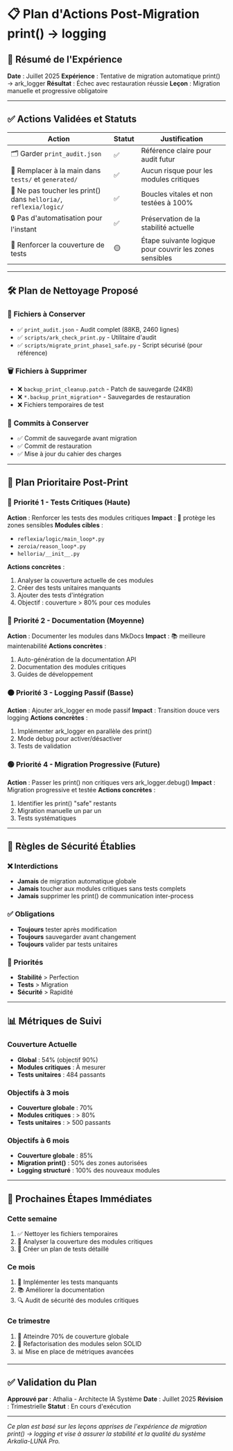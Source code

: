 # 📋 Plan d'Actions Post-Migration print() → logging

## 🎯 **Résumé de l'Expérience**

**Date** : Juillet 2025
**Expérience** : Tentative de migration automatique print() → ark_logger
**Résultat** : Échec avec restauration réussie
**Leçon** : Migration manuelle et progressive obligatoire

---

## ✅ **Actions Validées et Statuts**

| Action | Statut | Justification |
|--------|--------|---------------|
| 🗂️ Garder `print_audit.json` | ✅ | Référence claire pour audit futur |
| 🔎 Remplacer à la main dans `tests/` et `generated/` | ✅ | Aucun risque pour les modules critiques |
| 🧱 Ne pas toucher les print() dans `helloria/`, `reflexia/logic/` | ✅ | Boucles vitales et non testées à 100% |
| 🔒 Pas d'automatisation pour l'instant | ✅ | Préservation de la stabilité actuelle |
| 🧪 Renforcer la couverture de tests | 🟡 | Étape suivante logique pour couvrir les zones sensibles |

---

## 🛠️ **Plan de Nettoyage Proposé**

### 📁 **Fichiers à Conserver**
- ✅ `print_audit.json` - Audit complet (88KB, 2460 lignes)
- ✅ `scripts/ark_check_print.py` - Utilitaire d'audit
- ✅ `scripts/migrate_print_phase1_safe.py` - Script sécurisé (pour référence)

### 🗑️ **Fichiers à Supprimer**
- ❌ `backup_print_cleanup.patch` - Patch de sauvegarde (24KB)
- ❌ `*.backup_print_migration*` - Sauvegardes de restauration
- ❌ Fichiers temporaires de test

### 🔄 **Commits à Conserver**
- ✅ Commit de sauvegarde avant migration
- ✅ Commit de restauration
- ✅ Mise à jour du cahier des charges

---

## 🧠 **Plan Prioritaire Post-Print**

### 🔴 **Priorité 1 - Tests Critiques (Haute)**
**Action** : Renforcer les tests des modules critiques
**Impact** : 🔐 protège les zones sensibles
**Modules cibles** :
- `reflexia/logic/main_loop*.py`
- `zeroia/reason_loop*.py`
- `helloria/__init__.py`

**Actions concrètes** :
1. Analyser la couverture actuelle de ces modules
2. Créer des tests unitaires manquants
3. Ajouter des tests d'intégration
4. Objectif : couverture > 80% pour ces modules

### 🔵 **Priorité 2 - Documentation (Moyenne)**
**Action** : Documenter les modules dans MkDocs
**Impact** : 📚 meilleure maintenabilité
**Actions concrètes** :
1. Auto-génération de la documentation API
2. Documentation des modules critiques
3. Guides de développement

### 🟠 **Priorité 3 - Logging Passif (Basse)**
**Action** : Ajouter ark_logger en mode passif
**Impact** : Transition douce vers logging
**Actions concrètes** :
1. Implémenter ark_logger en parallèle des print()
2. Mode debug pour activer/désactiver
3. Tests de validation

### 🟢 **Priorité 4 - Migration Progressive (Future)**
**Action** : Passer les print() non critiques vers ark_logger.debug()
**Impact** : Migration progressive et testée
**Actions concrètes** :
1. Identifier les print() "safe" restants
2. Migration manuelle un par un
3. Tests systématiques

---

## 🔐 **Règles de Sécurité Établies**

### ❌ **Interdictions**
- **Jamais** de migration automatique globale
- **Jamais** toucher aux modules critiques sans tests complets
- **Jamais** supprimer les print() de communication inter-process

### ✅ **Obligations**
- **Toujours** tester après modification
- **Toujours** sauvegarder avant changement
- **Toujours** valider par tests unitaires

### 🎯 **Priorités**
- **Stabilité** > Perfection
- **Tests** > Migration
- **Sécurité** > Rapidité

---

## 📊 **Métriques de Suivi**

### **Couverture Actuelle**
- **Global** : 54% (objectif 90%)
- **Modules critiques** : À mesurer
- **Tests unitaires** : 484 passants

### **Objectifs à 3 mois**
- **Couverture globale** : 70%
- **Modules critiques** : > 80%
- **Tests unitaires** : > 500 passants

### **Objectifs à 6 mois**
- **Couverture globale** : 85%
- **Migration print()** : 50% des zones autorisées
- **Logging structuré** : 100% des nouveaux modules

---

## 🚀 **Prochaines Étapes Immédiates**

### **Cette semaine**
1. ✅ Nettoyer les fichiers temporaires
2. 🔄 Analyser la couverture des modules critiques
3. 📝 Créer un plan de tests détaillé

### **Ce mois**
1. 🧪 Implémenter les tests manquants
2. 📚 Améliorer la documentation
3. 🔍 Audit de sécurité des modules critiques

### **Ce trimestre**
1. 🎯 Atteindre 70% de couverture globale
2. 🔧 Refactorisation des modules selon SOLID
3. 📊 Mise en place de métriques avancées

---

## ✅ **Validation du Plan**

**Approuvé par** : Athalia - Architecte IA Système
**Date** : Juillet 2025
**Révision** : Trimestrielle
**Statut** : En cours d'exécution

---

*Ce plan est basé sur les leçons apprises de l'expérience de migration print() → logging et vise à assurer la stabilité et la qualité du système Arkalia-LUNA Pro.*
